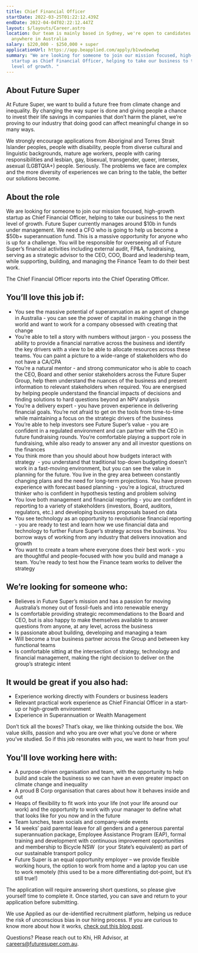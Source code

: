 ```yaml
---
title: Chief Financial Officer
startDate: 2022-03-25T01:22:12.439Z
endDate: 2022-04-04T02:22:12.447Z
layout: $/layouts/Career.astro
location: Our team is mainly based in Sydney, we're open to candidates from
  anywhere in Australia
salary: $220,000 - $250,000 + super
applicationUrl: https://app.beapplied.com/apply/b1vwdewdwg
summary: "We are looking for someone to join our mission focused, high-growth
  startup as Chief Financial Officer, helping to take our business to the next
  level of growth. "
---
```

## About Future Super

At Future Super, we want to build a future free from climate change and inequality. By changing the way super is done and giving people a chance to invest their life savings in companies that don’t harm the planet, we’re proving to our industry that doing good can affect meaningful change in so many ways.

We strongly encourage applications from Aboriginal and Torres Strait Islander peoples, people with disability, people from diverse cultural and linguistic backgrounds, mature age workers, people with caring responsibilities and lesbian, gay, bisexual, transgender, queer, intersex, asexual (LGBTQIA+) people. Seriously. The problems we face are complex and the more diversity of experiences we can bring to the table, the better our solutions become.

## About the role

We are looking for someone to join our mission focused, high-growth startup as Chief Financial Officer, helping to take our business to the next level of growth. Future Super currently manages around $10b in funds under management. We need a CFO who is going to help us become a $50b+ superannuation fund. This is a massive opportunity for anyone who is up for a challenge. You will be responsible for overseeing all of Future Super’s financial activities including external audit, FP&A, fundraising, serving as a strategic advisor to the CEO, COO, Board and leadership team, while supporting, building, and managing the Finance Team to do their best work.

The Chief Financial Officer reports into the Chief Operating Officer.

## You’ll love this job if:

* You see the massive potential of superannuation as an agent of change in Australia - you can see the power of capital in making change in the world and want to work for a company obsessed with creating that change 
* You’re able to tell a story with numbers without jargon - you possess the ability to provide a financial narrative across the business and identify the key drivers with a view to be able to allocate resources across these teams. You can paint a picture to a wide-range of stakeholders who do not have a CA/CPA 
* You’re a natural mentor - and strong communicator who is able to coach the CEO, Board and other senior stakeholders across the Future Super Group, help them understand the nuances of the business and present information to relevant stakeholders when required. You are energised by helping people understand the financial impacts of decisions and finding solutions to hard questions beyond an NPV analysis 
* You’re a delivery expert - you have proven experience in delivering financial goals. You’re not afraid to get on the tools from time-to-time while maintaining a focus on the strategic drivers of the business 
* You’re able to help investors see Future Super’s value - you are confident in a regulated environment and can partner with the CEO in future fundraising rounds. You’re comfortable playing a support role in fundraising, while also ready to answer any and all investor questions on the finances 
* You think more than you should about how budgets interact with strategy  - you understand that traditional top-down budgeting doesn’t work in a fast-moving environment, but you can see the value in planning for the future. You live in the grey area between constantly changing plans and the need for long-term projections. You have proven experience with forecast based planning - you’re a logical, structured thinker who is confident in hypothesis testing and problem solving
* You love both management and financial reporting - you are confident in reporting to a variety of stakeholders (investors, Board, auditors, regulators, etc.) and developing business proposals based on data
* You see technology as an opportunity to revolutionise financial reporting - you are ready to test and learn how we use financial data and technology to further Future Super’s strategy across the business. You borrow ways of working from any industry that delivers innovation and growth
* You want to create a team where everyone does their best work - you are thoughtful and people-focused with how you build and manage a team. You’re ready to test how the Finance team works to deliver the strategy 

## We’re looking for someone who:

* Believes in Future Super’s mission and has a passion for moving Australia’s money out of fossil-fuels and into renewable energy 
* Is comfortable providing strategic recommendations to the Board and CEO, but is also happy to make themselves available to answer questions from anyone, at any level, across the business
* Is passionate about building, developing and managing a team
* Will become a true business partner across the Group and between key functional teams
* Is comfortable sitting at the intersection of strategy, technology and financial management, making the right decision to deliver on the group’s strategic intent

## It would be great if you also had:

* Experience working directly with Founders or business leaders
* Relevant practical work experience as Chief Financial Officer in a start-up or high-growth environment
* Experience in Superannuation or Wealth Management

Don’t tick all the boxes? That’s okay, we like thinking outside the box. We value skills, passion and who you are over what you’ve done or where you’ve studied. So if this job resonates with you, we want to hear from you!

## You'll love working here with:

* A purpose-driven organisation and team, with the opportunity to help build and scale the business so we can have an even greater impact on climate change and inequality
* A proud B Corp organisation that cares about how it behaves inside and out
* Heaps of flexibility to fit work into your life (not your life around our work) and the opportunity to work with your manager to define what that looks like for you now and in the future
* Team lunches, team socials and company-wide events
* 14 weeks’ paid parental leave for all genders and a generous parental superannuation package, Employee Assistance Program (EAP), formal training and development with continuous improvement opportunities and membership to Bicycle NSW  (or your State’s equivalent) as part of our sustainable transport policy
* Future Super is an equal opportunity employer – we provide flexible working hours, the option to work from home and a laptop you can use to work remotely (this used to be a more differentiating dot-point, but it’s still true!)

The application will require answering short questions, so please give yourself time to complete it. Once started, you can save and return to your application before submitting.

We use Applied as our de-identified recruitment platform, helping us reduce the risk of unconscious bias in our hiring process. If you are curious to know more about how it works, [check out this blog post](https://www.linkedin.com/pulse/how-de-identified-recruitment-improving-diversity-our-veronica/?trackingId=0MnwcX%2BBRQSOTl0oogaIbA%3D%3D).

Questions? Please reach out to Khi, HR Advisor, at careers@futuresuper.com.au.